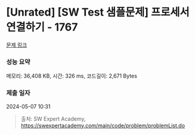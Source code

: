 # [Unrated] [SW Test 샘플문제] 프로세서 연결하기 - 1767 

[문제 링크](https://swexpertacademy.com/main/code/problem/problemDetail.do?contestProbId=AV4suNtaXFEDFAUf) 

### 성능 요약

메모리: 36,408 KB, 시간: 326 ms, 코드길이: 2,671 Bytes

### 제출 일자

2024-05-07 10:31



> 출처: SW Expert Academy, https://swexpertacademy.com/main/code/problem/problemList.do